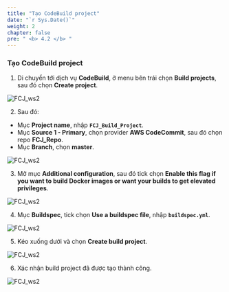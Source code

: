 ```yaml
---
title: "Tạo CodeBuild project"
date: "`r Sys.Date()`"
weight: 2
chapter: false
pre: " <b> 4.2 </b> "
---
```


### Tạo CodeBuild project

1. Di chuyển tới dịch vụ **CodeBuild**, ở menu bên trái chọn **Build projects**, sau đó chọn **Create project**.

![FCJ_ws2](/FCJ-Workshop-2/images/4.codebuild/1.png)

2. Sau đó:

- Mục **Project name**, nhập **`FCJ_Build_Project`**.
- Mục **Source 1 - Primary**, chọn provider **AWS CodeCommit**, sau đó chọn repo **FCJ_Repo**.
- Mục **Branch**, chọn **master**.

![FCJ_ws2](/FCJ-Workshop-2/images/4.codebuild/2.png)

3. Mở mục **Additional configuration**, sau đó tick chọn **Enable this flag if you want to build Docker images or want your builds to get elevated privileges**.

![FCJ_ws2](/FCJ-Workshop-2/images/4.codebuild/3.png)

4. Mục **Buildspec**, tick chọn **Use a buildspec file**, nhập **`buildspec.yml`**.

![FCJ_ws2](/FCJ-Workshop-2/images/4.codebuild/4.png)

5. Kéo xuống dưới và chọn **Create build project**.

![FCJ_ws2](/FCJ-Workshop-2/images/4.codebuild/5.png)

6. Xác nhận build project đã được tạo thành công.

![FCJ_ws2](/FCJ-Workshop-2/images/4.codebuild/6.png)
